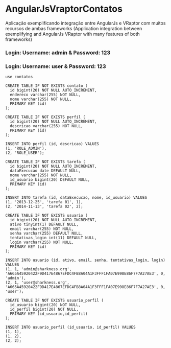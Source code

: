 AngularJsVraptorContatos
========================

Aplicação exemplificando integração entre AngularJs e VRaptor com muitos recursos de ambas frameworks (Application integration between exemplifying and AngularJs VRaptor with many features of both frameworks)

### Login: Username: admin & Password: 123
### Login: Username: user & Password: 123

	use contatos
	
	CREATE TABLE IF NOT EXISTS contato (
	  id bigint(20) NOT NULL AUTO_INCREMENT,
	  endereco varchar(255) NOT NULL,
	  nome varchar(255) NOT NULL,
	  PRIMARY KEY (id)
	);
	
	CREATE TABLE IF NOT EXISTS perfil (
	  id bigint(20) NOT NULL AUTO_INCREMENT,
	  descricao varchar(255) NOT NULL,
	  PRIMARY KEY (id)
	);
	
	INSERT INTO perfil (id, descricao) VALUES
	(1, 'ROLE_ADMIN'),
	(2, 'ROLE_USER');
	
	CREATE TABLE IF NOT EXISTS tarefa (
	  id bigint(20) NOT NULL AUTO_INCREMENT,
	  dataExecucao date DEFAULT NULL,
	  nome varchar(255) NOT NULL,
	  id_usuario bigint(20) DEFAULT NULL,
	  PRIMARY KEY (id)
	);
	
	INSERT INTO tarefa (id, dataExecucao, nome, id_usuario) VALUES
	(1, '2013-12-25', 'tarefa 01', 1),
	(2, '2014-11-13', 'tarefa 02', 2);
	
	CREATE TABLE IF NOT EXISTS usuario (
	  id bigint(20) NOT NULL AUTO_INCREMENT,
	  ativo tinyint(1) DEFAULT NULL,
	  email varchar(255) NOT NULL,
	  senha varchar(255) DEFAULT NULL,
	  tentativas_login int(11) DEFAULT NULL,
	  login varchar(255) NOT NULL,
	  PRIMARY KEY (id)
	);
	
	INSERT INTO usuario (id, ativo, email, senha, tentativas_login, login) VALUES
	(1, 1, 'admin@sharkness.org', 'A665A45920422F9D417E4867EFDC4FB8A04A1F3FFF1FA07E998E86F7F7A27AE3', 0, 'admin'),
	(2, 1, 'user@sharkness.org', 'A665A45920422F9D417E4867EFDC4FB8A04A1F3FFF1FA07E998E86F7F7A27AE3', 0, 'user');
	
	CREATE TABLE IF NOT EXISTS usuario_perfil (
	  id_usuario bigint(20) NOT NULL,
	  id_perfil bigint(20) NOT NULL,
	  PRIMARY KEY (id_usuario,id_perfil)
	);
	
	INSERT INTO usuario_perfil (id_usuario, id_perfil) VALUES
	(1, 1),
	(1, 2),
	(2, 2);